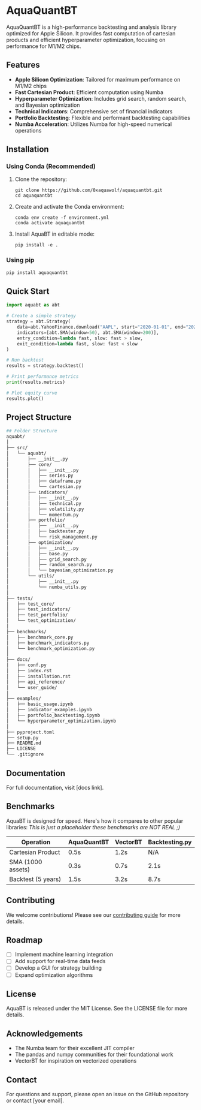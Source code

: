 # AquaQuantBT

AquaQuantBT is a high-performance backtesting and analysis library optimized for Apple Silicon. It provides fast computation of cartesian products and efficient hyperparameter optimization, focusing on performance for M1/M2 chips.

## Features

- **Apple Silicon Optimization**: Tailored for maximum performance on M1/M2 chips
- **Fast Cartesian Product**: Efficient computation using Numba
- **Hyperparameter Optimization**: Includes grid search, random search, and Bayesian optimization
- **Technical Indicators**: Comprehensive set of financial indicators
- **Portfolio Backtesting**: Flexible and performant backtesting capabilities
- **Numba Acceleration**: Utilizes Numba for high-speed numerical operations

## Installation

### Using Conda (Recommended)

1. Clone the repository:

   ```
   git clone https://github.com/0xaquawolf/aquaquantbt.git
   cd aquaquantbt
   ```

2. Create and activate the Conda environment:

   ```
   conda env create -f environment.yml
   conda activate aquaquantbt
   ```

3. Install AquaBT in editable mode:
   ```
   pip install -e .
   ```

### Using pip

```bash
pip install aquaquantbt
```

## Quick Start

```python
import aquabt as abt

# Create a simple strategy
strategy = abt.Strategy(
    data=abt.YahooFinance.download("AAPL", start="2020-01-01", end="2021-12-31"),
    indicators=[abt.SMA(window=50), abt.SMA(window=200)],
    entry_condition=lambda fast, slow: fast > slow,
    exit_condition=lambda fast, slow: fast < slow
)

# Run backtest
results = strategy.backtest()

# Print performance metrics
print(results.metrics)

# Plot equity curve
results.plot()
```

## Project Structure

```bash
## Folder Structure
aquabt/
│
├── src/
│   └── aquabt/
│       ├── __init__.py
│       ├── core/
│       │   ├── __init__.py
│       │   ├── series.py
│       │   ├── dataframe.py
│       │   └── cartesian.py
│       ├── indicators/
│       │   ├── __init__.py
│       │   ├── technical.py
│       │   ├── volatility.py
│       │   └── momentum.py
│       ├── portfolio/
│       │   ├── __init__.py
│       │   ├── backtester.py
│       │   └── risk_management.py
│       ├── optimization/
│       │   ├── __init__.py
│       │   ├── base.py
│       │   ├── grid_search.py
│       │   ├── random_search.py
│       │   └── bayesian_optimization.py
│       └── utils/
│           ├── __init__.py
│           └── numba_utils.py
│
├── tests/
│   ├── test_core/
│   ├── test_indicators/
│   ├── test_portfolio/
│   └── test_optimization/
│
├── benchmarks/
│   ├── benchmark_core.py
│   ├── benchmark_indicators.py
│   └── benchmark_optimization.py
│
├── docs/
│   ├── conf.py
│   ├── index.rst
│   ├── installation.rst
│   ├── api_reference/
│   └── user_guide/
│
├── examples/
│   ├── basic_usage.ipynb
│   ├── indicator_examples.ipynb
│   ├── portfolio_backtesting.ipynb
│   └── hyperparameter_optimization.ipynb
│
├── pyproject.toml
├── setup.py
├── README.md
├── LICENSE
└── .gitignore
```

## Documentation

For full documentation, visit [docs link].

## Benchmarks

AquaBT is designed for speed. Here's how it compares to other popular libraries:
_This is just a placeholder these benchmarks are NOT REAL ;)_

| Operation          | AquaQuantBT | VectorBT | Backtesting.py |
| ------------------ | ----------- | -------- | -------------- |
| Cartesian Product  | 0.5s        | 1.2s     | N/A            |
| SMA (1000 assets)  | 0.3s        | 0.7s     | 2.1s           |
| Backtest (5 years) | 1.5s        | 3.2s     | 8.7s           |

## Contributing

We welcome contributions! Please see our [contributing guide](CONTRIBUTING.md) for more details.

## Roadmap

- [ ] Implement machine learning integration
- [ ] Add support for real-time data feeds
- [ ] Develop a GUI for strategy building
- [ ] Expand optimization algorithms

## License

AquaBT is released under the MIT License. See the LICENSE file for more details.

## Acknowledgements

- The Numba team for their excellent JIT compiler
- The pandas and numpy communities for their foundational work
- VectorBT for inspiration on vectorized operations

## Contact

For questions and support, please open an issue on the GitHub repository or contact [your email].
